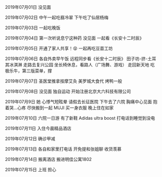 2019年07月01日
没见面

2019年07月02日
中午一起吃翡冷翠
下午吃了仙居杨梅

2019年07月03日
一起吃晚饭

2019年07月04日
第一次听说息宁这种药
没见面
一起看《长安十二时辰》

2019年07月05日
开通了家人共享！😝
一起再吃豆苗工坊

2019年07月06日
各自外卖早午饭
远程同步看《长安十二时辰》
田子坊-挤-土耳其冰淇淋
走路去复兴公园
坐长椅休息，看路人（广场舞、游戏）
走回新天地 吃极乐牛，第三版菜单，撑

2019年07月07日
圣医堂推拿按摩艾灸
美罗城大食代
烤鸭一般

2019年07月08日
没见面 独自运动
开始注册北京大六科技有限公司

2019年07月9日
她 心悸气短眩晕
请假去长征医院
下午去了六院
胸痛中心见面
抱着哭…心疼
尽快搬到一起
MUJI 买一身衣服
晚上住在如家

2019年07月10日
六院一日游
有了新鞋  Adidas ultra boost
打电话到睡觉到没电

2019年07月11日
入住今晨精品酒店

2019年07月12日
确诊甲减

2019年07月13日
各自和家里打电话
开免提和张姐聊
收货羡慕

2019年07月14日
搬离酒店
搬进明佳公寓1802

2019年07月15日
上班 担心